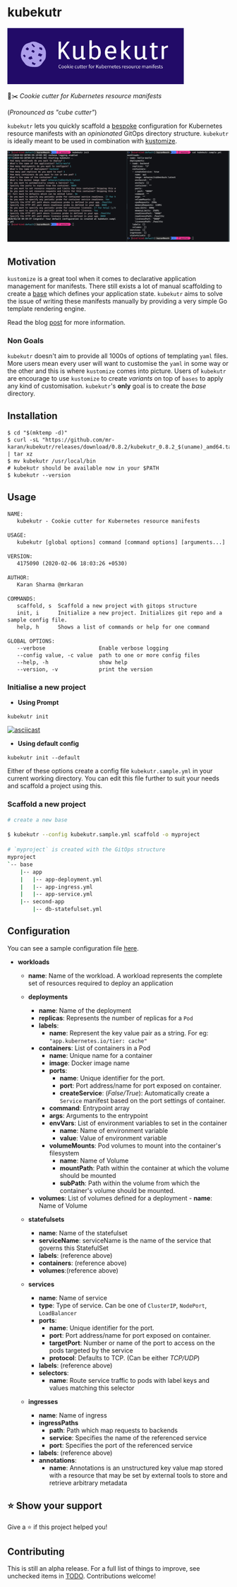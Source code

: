 # kubekutr

<img src="logo.png" alt="drawing" width="400"/>
<!-- ![](logo.png) -->

🍪✂️ _Cookie cutter for Kubernetes resource manifests_

(_Pronounced as "cube cutter"_)

`kubekutr` lets you quickly scaffold a [bespoke](https://github.com/kubernetes-sigs/kustomize/blob/master/docs/glossary.md#bespoke-configuration) configuration for Kubernetes resource manifests with an _opinionated_ GitOps directory structure. `kubekutr` is ideally meant to be used in combination with [kustomize](https://github.com/kubernetes-sigs/kustomize).

![Overview image](docs/overview.png)

## Motivation

`kustomize` is a great tool when it comes to declarative application management for manifests. There still exists a lot of manual scaffolding to create a [base](https://github.com/kubernetes-sigs/kustomize/blob/master/docs/glossary.md#base) which defines your application state. `kubekutr` aims to solve the issue of writing these manifests manually by providing a very simple Go template rendering engine.

Read the blog [post](https://mrkaran.dev/posts/introducing-kubekutr/) for more information.

### Non Goals

`kubekutr` doesn't aim to provide all 1000s of options of templating `yaml` files. More users mean every user will want to customise the `yaml` in some way or the other and this is where `kustomize` comes into picture. Users of `kubekutr` are encourage to use `kustomize` to create _variants_ on top of `bases` to apply any kind of customisation. `kubekutr`'s **only** goal is to create the _base_ directory.

## Installation

```shell
$ cd "$(mktemp -d)"
$ curl -sL "https://github.com/mr-karan/kubekutr/releases/download/0.8.2/kubekutr_0.8.2_$(uname)_amd64.tar.gz" | tar xz
$ mv kubekutr /usr/local/bin
# kubekutr should be available now in your $PATH
$ kubekutr --version
```

## Usage

```shell
NAME:
   kubekutr - Cookie cutter for Kubernetes resource manifests

USAGE:
   kubekutr [global options] command [command options] [arguments...]

VERSION:
   4175090 (2020-02-06 18:03:26 +0530)

AUTHOR:
   Karan Sharma @mrkaran

COMMANDS:
   scaffold, s  Scaffold a new project with gitops structure
   init, i      Initialize a new project. Initializes git repo and a sample config file.
   help, h      Shows a list of commands or help for one command

GLOBAL OPTIONS:
   --verbose                 Enable verbose logging
   --config value, -c value  path to one or more config files
   --help, -h                show help
   --version, -v             print the version
```

### Initialise a new project

- **Using Prompt**

`kubekutr init`

[![asciicast](https://asciinema.org/a/303176.png)](https://asciinema.org/a/303176)

- **Using default config**

`kubekutr init --default`

Either of these options create a config file `kubekutr.sample.yml` in your current working directory. You can edit this file further to suit your needs and scaffold a project using this.

### Scaffold a new project

```bash
# create a new base

$ kubekutr --config kubekutr.sample.yml scaffold -o myproject

# `myproject` is created with the GitOps structure
myproject
`-- base
    |-- app
    |   |-- app-deployment.yml
    |   |-- app-ingress.yml
    |   |-- app-service.yml
    |-- second-app
        |-- db-statefulset.yml
```

## Configuration

You can see a sample configuration file [here](templates/config.sample.yml).

- **workloads**
    -   **name**: Name of the workload. A workload represents the complete set of resources required to deploy an application
    -   **deployments**
        -   **name**: Name of the deployment
        -   **replicas**: Represents the number of replicas for a `Pod`
        -   **labels**:
            - **name**: Represent the key value pair as a string. For eg: `"app.kubernetes.io/tier: cache"`
        -   **containers**: List of containers in a Pod
            - **name**: Unique name for a container
            - **image**: Docker image name
            -   **ports**:
                - **name**: Unique identifier for the port.
                - **port**: Port address/name for port exposed on container.
                - **createService**: (_False/True_): Automatically create a `Service` manifest based on the port settings of container.
            - **command**: Entrypoint array
            - **args**: Arguments to the entrypoint
            - **envVars**: List of environment variables to set in the container
                - **name**: Name of environment variable
                - **value**: Value of environment variable
            - **volumeMounts**: Pod volumes to mount into the container's filesystem
                - **name**: Name of Volume
                - **mountPath**: Path within the container at which the volume should be mounted
                - **subPath**: Path within the volume from which the container's volume should be mounted.
        -   **volumes**: List of volumes defined for a deployment
                - **name**: Name of Volume

    -   **statefulsets**
        -   **name**: Name of the statefulset
        -   **serviceName**: serviceName is the name of the service that governs this StatefulSet
        -   **labels**: (reference above)
        -   **containers**: (reference above)
        -   **volumes**:(reference above)

    -   **services**
        -   **name**: Name of service
        -   **type**: Type of service. Can be one of `ClusterIP`, `NodePort`, `LoadBalancer`
        -   **ports**:
            - **name**: Unique identifier for the port.
            - **port**: Port address/name for port exposed on container.
            - **targetPort**: Number or name of the port to access on the pods targeted by the service
            - **protocol**: Defaults to TCP. (Can be either _TCP/UDP_)
        -   **labels**: (reference above)
        -   **selectors**:
            - **name**:  Route service traffic to pods with label keys and values matching this selector

    -   **ingresses**
        -   **name**: Name of ingress
        -   **ingressPaths**
            -   **path**: Path which map requests to backends
            -   **service**: Specifies the name of the referenced service
            -   **port**: Specifies the port of the referenced service
        -   **labels**: (reference above)
        -   **annotations**:
            - **name**:  Annotations is an unstructured key value map stored with a resource that may be set by external tools to store and retrieve arbitrary metadata

## ⭐️ Show your support
Give a ⭐️ if this project helped you!

## Contributing

This is still an alpha release. For a full list of things to improve, see unchecked items in [TODO](TODO.md).
Contributions welcome!
